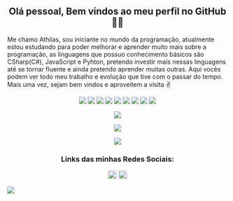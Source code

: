 <h2 align="center">Olá pessoal, Bem vindos ao meu perfil no GitHub 👋😄</h2>

<p>Me chamo Athilas, sou iniciante no mundo da programação, atualmente estou estudando para poder melhorar e aprender muito mais sobre a programação, as linguagens que possuo conhecimento básicos são CSharp(C#), JavaScript e Pyhton, pretendo investir mais nessas linguagens até se tornar fluente e ainda pretendo aprender muitas outras. Aqui vocês podem ver todo meu trabalho e evolução que tive com o passar do tempo. Mais uma vez, sejam bem vindos e aproveitem a visita ✌️</p>

<p align="center">
  <img src="https://img.shields.io/twitter/url?color=%23E34F26&label=Html5&logo=Html5&logoColor=%23E34F26&style=flat-square&url=https%3A%2F%2Fsimpleicons.org%2Ficons%2Fhtml5.svg">  <img src="https://img.shields.io/twitter/url?color=%231572B6&label=CSS3&logo=CSS3&logoColor=%231572B6&style=flat-square&url=https%3A%2F%2Fimg.shields.io%2Fbadge%2FCSS-css-blue">  <img src="https://img.shields.io/twitter/url?color=%23F7DF1E&label=JavaScript&logo=JavaScript&logoColor=%23F7DF1E&style=flat-square&url=https%3A%2F%2Fimg.shields.io%2Fbadge%2FJs-javascript-yellow">  <img src="https://img.shields.io/twitter/url?color=%23239120&label=CSharp&logo=C%20Sharp&logoColor=%23239120&style=flat-square&url=https%3A%2F%2Fimg.shields.io%2Fbadge%2FC%2523-csharp-green"> <img src="https://img.shields.io/twitter/url?color=%233776AB&label=Python&logo=Python&logoColor=%233776AB&style=flat-square&url=https%3A%2F%2Fimg.shields.io%2Fbadge%2FPy-python-blue">  <img src="https://img.shields.io/twitter/url?color=blue&label=React&logo=React&logoColor=blue&style=flat-square&url=https%3A%2F%2Fsimpleicons.org%2Ficons%2Freact.svg">  <img src="https://img.shields.io/twitter/url?color=%23339933&label=Node.Js&logo=Node.Js&logoColor=%23339933&style=flat-square&url=https%3A%2F%2Fsimpleicons.org%2Ficons%2Fnode-dot-js.svg">   <img src="https://img.shields.io/twitter/url?color=%233178C6&label=TypeScript&logo=TypeScript&logoColor=%233178C6&style=flat-square&url=https%3A%2F%2Fsimpleicons.org%2Ficons%2Ftypescript.svg">   <img src="https://img.shields.io/twitter/url?color=%234479A1&label=MySQL&logo=MySQL&logoColor=%234479A1&style=flat-square&url=https%3A%2F%2Fsimpleicons.org%2Ficons%2Fmysql.svg">
</p>

<p align="center">
  <img src="https://komarev.com/ghpvc/?username=Athilas-Silva">
 </p>
 
<p align="center">
  <img src="https://github-readme-stats.vercel.app/api/top-langs/?username=Athilas-Silva&layout=compact&theme=react&langs_count=10">
</p>

<p align="center">
  <img src="https://github-readme-stats.vercel.app/api?username=Athilas-Silva&theme=react&show_icons=true">
</p>

<h3 align="center">Links das minhas Redes Sociais:</h3>

<p align="center">
  <a href="https://www.instagram.com/athilassilva/"><img src="https://cdn.jsdelivr.net/npm/simple-icons@3.0.1/icons/instagram.svg" alt="Instagram" height="20" width="20"/></a>
  <a href="https://www.linkedin.com/in/athilas-soares-silva-204541206/"><img src="https://cdn.jsdelivr.net/npm/simple-icons@3.0.1/icons/linkedin.svg" alt="Linkedln" height="20" width="20"/></a>
</p>

![](https://hit.yhype.me/github/profile?user_id=71888055)

<!--
**Athilas-Silva/athilas-silva** is a ✨ _special_ ✨ repository because its `README.md` (this file) appears on your GitHub profile.

Here are some ideas to get you started:

- 🔭 I’m currently working on ...
- 🌱 I’m currently learning ...
- 👯 I’m looking to collaborate on ...
- 🤔 I’m looking for help with ...
- 💬 Ask me about ...
- 📫 How to reach me: ...
- 😄 Pronouns: ...
- ⚡ Fun fact: ...
### Hi there 👋
-->
